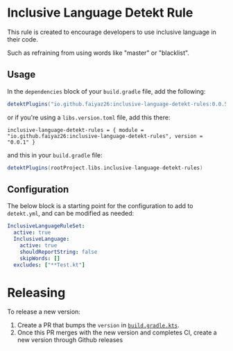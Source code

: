 # Inclusive Language Detekt Rule

This rule is created to encourage developers to 
use inclusive language in their code.

Such as refraining from using words like "master" 
or "blacklist".

## Usage
In the `dependencies` block of your `build.gradle` file, add the following:
```groovy
detektPlugins("io.github.faiyaz26:inclusive-language-detekt-rules:0.0.5")
```
or if you're using a `libs.version.toml` file, add this there:
```
inclusive-language-detekt-rules = { module = "io.github.faiyaz26:inclusive-language-detekt-rules", version = "0.0.1" }
```
and this in your `build.gradle` file:
```groovy
detektPlugins(rootProject.libs.inclusive-language-detekt-rules)
```

## Configuration
The below block is a starting point for the configuration to add to `detekt.yml`, and can be modified as needed:
```yaml
InclusiveLanguageRuleSet:
  active: true
  InclusiveLanguage:
    active: true
    shouldReportString: false
    skipWords: []
  excludes: ["**Test.kt"]
```

# Releasing

To release a new version:

1. Create a PR that bumps the `version` in [`build.gradle.kts`](./build.gradle.kts).
2. Once this PR merges with the new version and completes CI, create a new version through Github releases